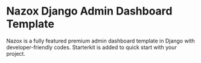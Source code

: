 # Nazox Django Admin Dashboard Template
 Nazox is a fully featured premium admin dashboard template in Django with developer-friendly codes. Starterkit is added to quick start with your project.
